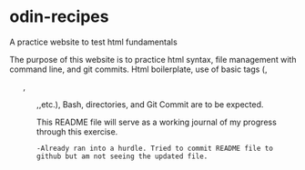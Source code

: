 # odin-recipes
A practice website to test html fundamentals

The purpose of this website is to practice html syntax, file management with command line, and git commits. Html boilerplate, use of basic tags (<a>,<ul>,<ol>,<img>,etc.), Bash, directories, and Git Commit are to be expected. 

This README file will serve as a working journal of my progress through this exercise.

    -Already ran into a hurdle. Tried to commit README file to github but am not seeing the updated file. 

    
